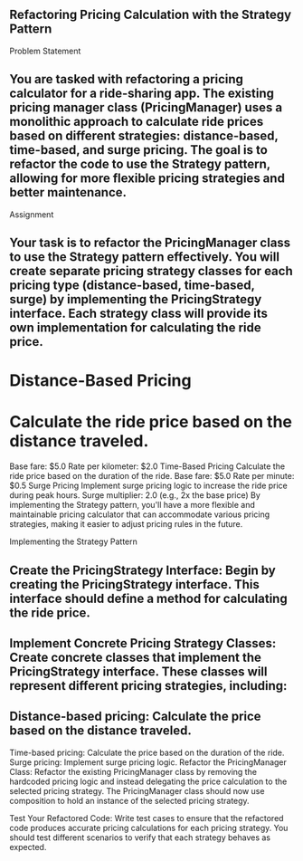 ## Refactoring Pricing Calculation with the Strategy Pattern
Problem Statement
## You are tasked with refactoring a pricing calculator for a ride-sharing app. The existing pricing manager class (PricingManager) uses a monolithic approach to calculate ride prices based on different strategies: distance-based, time-based, and surge pricing. The goal is to refactor the code to use the Strategy pattern, allowing for more flexible pricing strategies and better maintenance.

Assignment
## Your task is to refactor the PricingManager class to use the Strategy pattern effectively. You will create separate pricing strategy classes for each pricing type (distance-based, time-based, surge) by implementing the PricingStrategy interface. Each strategy class will provide its own implementation for calculating the ride price.

# Distance-Based Pricing
# Calculate the ride price based on the distance traveled.
Base fare: $5.0
Rate per kilometer: $2.0
Time-Based Pricing
Calculate the ride price based on the duration of the ride.
Base fare: $5.0
Rate per minute: $0.5
Surge Pricing
Implement surge pricing logic to increase the ride price during peak hours.
Surge multiplier: 2.0 (e.g., 2x the base price)
By implementing the Strategy pattern, you'll have a more flexible and maintainable pricing calculator that can accommodate various pricing strategies, making it easier to adjust pricing rules in the future.

Implementing the Strategy Pattern
## Create the PricingStrategy Interface: Begin by creating the PricingStrategy interface. This interface should define a method for calculating the ride price.

 ## Implement Concrete Pricing Strategy Classes: Create concrete classes that implement the PricingStrategy interface. These classes will represent different pricing strategies, including:

## Distance-based pricing: Calculate the price based on the distance traveled.
Time-based pricing: Calculate the price based on the duration of the ride.
Surge pricing: Implement surge pricing logic.
Refactor the PricingManager Class: Refactor the existing PricingManager class by removing the hardcoded pricing logic and instead delegating the price calculation to the selected pricing strategy. The PricingManager class should now use composition to hold an instance of the selected pricing strategy.

Test Your Refactored Code: Write test cases to ensure that the refactored code produces accurate pricing calculations for each pricing strategy. You should test different scenarios to verify that each strategy behaves as expected.